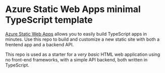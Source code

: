 # Azure Static Web Apps minimal TypeScript template


[Azure Static Web Apps](https://docs.microsoft.com/azure/static-web-apps/overview) allows you to easily build TypeScript apps in minutes. Use this repo to build and customize a new static site with both a frentend app and a backend API.

This repo is used as a starter for a _very basic_ HTML web application using no front-end frameworks, with a simple API backend, both written in TypeScript.
